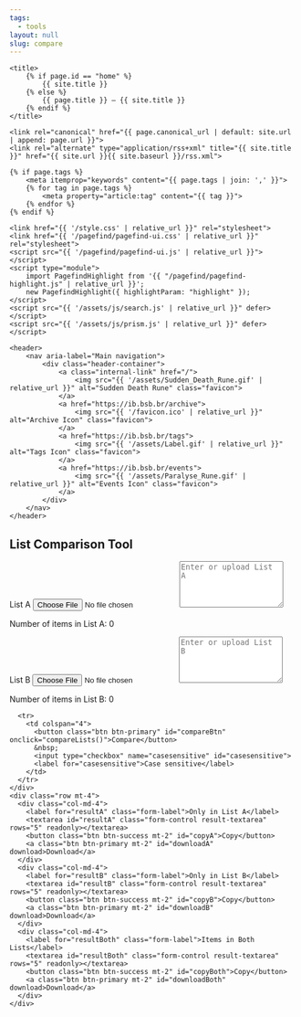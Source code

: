```yaml
---
tags:
  - tools
layout: null
slug: compare
---
```


<head>
    <meta charset="UTF-8">
    <meta name="viewport" content="width=device-width, initial-scale=1.0">

    <title>
        {% if page.id == "home" %}
            {{ site.title }}
        {% else %}
            {{ page.title }} — {{ site.title }}
        {% endif %}
    </title>

    <link rel="canonical" href="{{ page.canonical_url | default: site.url | append: page.url }}">
    <link rel="alternate" type="application/rss+xml" title="{{ site.title }}" href="{{ site.url }}{{ site.baseurl }}/rss.xml">

    {% if page.tags %}
        <meta itemprop="keywords" content="{{ page.tags | join: ',' }}">
        {% for tag in page.tags %}
            <meta property="article:tag" content="{{ tag }}">
        {% endfor %}
    {% endif %}

    <link href="{{ '/style.css' | relative_url }}" rel="stylesheet">
    <link href="{{ '/pagefind/pagefind-ui.css' | relative_url }}" rel="stylesheet">
    <script src="{{ '/pagefind/pagefind-ui.js' | relative_url }}"></script>
    <script type="module">
        import PagefindHighlight from '{{ "/pagefind/pagefind-highlight.js" | relative_url }}';
        new PagefindHighlight({ highlightParam: "highlight" });
    </script>
    <script src="{{ '/assets/js/search.js' | relative_url }}" defer></script>
    <script src="{{ '/assets/js/prism.js' | relative_url }}" defer></script>
</head>

<body>
    <a class="search-input-block" id="search"></a>

    <header>
        <nav aria-label="Main navigation">
            <div class="header-container">
                <a class="internal-link" href="/">
                    <img src="{{ '/assets/Sudden_Death_Rune.gif' | relative_url }}" alt="Sudden Death Rune" class="favicon">
                </a>
                <a href="https://ib.bsb.br/archive">
                    <img src="{{ '/favicon.ico' | relative_url }}" alt="Archive Icon" class="favicon">
                </a>
                <a href="https://ib.bsb.br/tags">
                    <img src="{{ '/assets/Label.gif' | relative_url }}" alt="Tags Icon" class="favicon">
                </a>
                <a href="https://ib.bsb.br/events">
                    <img src="{{ '/assets/Paralyse_Rune.gif' | relative_url }}" alt="Events Icon" class="favicon">
                </a>
            </div>
        </nav>
    </header>
  <div class="container mt-4">
    <h2 class="text-center">List Comparison Tool</h2>
    <div class="row mt-4">
      <div class="col-md-6">
        <label for="listA" class="form-label">List A</label>
        <input type="file" id="fileA" accept=".txt, .csv" class="form-control mt-2 mb-2">
        <textarea id="listA" class="form-control" rows="5" placeholder="Enter or upload List A"></textarea>
        <p class="text-end">Number of items in List A: <span id="countA">0</span></p>
      </div>
      <div class="col-md-6">
        <label for="listB" class="form-label">List B</label>
        <input type="file" id="fileB" accept=".txt, .csv" class="form-control mt-2 mb-2">
        <textarea id="listB" class="form-control" rows="5" placeholder="Enter or upload List B"></textarea>
        <p class="text-end">Number of items in List B: <span id="countB">0</span></p>
      </div>
    </div>
    <div class="mt-4 text-center">

      <tr>
        <td colspan="4">
          <button class="btn btn-primary" id="compareBtn" onclick="compareLists()">Compare</button>
          &nbsp;
          <input type="checkbox" name="casesensitive" id="casesensitive">
          <label for="casesensitive">Case sensitive</label>
        </td>
      </tr>
    </div>
    <div class="row mt-4">
      <div class="col-md-4">
        <label for="resultA" class="form-label">Only in List A</label>
        <textarea id="resultA" class="form-control result-textarea" rows="5" readonly></textarea>
        <button class="btn btn-success mt-2" id="copyA">Copy</button>
        <a class="btn btn-primary mt-2" id="downloadA" download>Download</a>
      </div>
      <div class="col-md-4">
        <label for="resultB" class="form-label">Only in List B</label>
        <textarea id="resultB" class="form-control result-textarea" rows="5" readonly></textarea>
        <button class="btn btn-success mt-2" id="copyB">Copy</button>
        <a class="btn btn-primary mt-2" id="downloadB" download>Download</a>
      </div>
      <div class="col-md-4">
        <label for="resultBoth" class="form-label">Items in Both Lists</label>
        <textarea id="resultBoth" class="form-control result-textarea" rows="5" readonly></textarea>
        <button class="btn btn-success mt-2" id="copyBoth">Copy</button>
        <a class="btn btn-primary mt-2" id="downloadBoth" download>Download</a>
      </div>
    </div>
  </div>

  <script>

    // Function to count items in a text area
    function countItems(textAreaId) {
      const text = document.getElementById(textAreaId).value;
      const items = text.split(/\r\n|\r|\n/).filter(item => item.trim() !== "");
      return items.length;
    }

    // Update the item count for List A
    function updateCountA() {
      const count = countItems("listA");
      document.getElementById("countA").textContent = count;
    }

    // Update the item count for List B
    function updateCountB() {
      const count = countItems("listB");
      document.getElementById("countB").textContent = count;
    }

    // Event listener for file input changes
    document.getElementById("fileA").addEventListener("change", function () {
      const file = this.files[0];
      const reader = new FileReader();
      reader.onload = function () {
        document.getElementById("listA").value = reader.result;
        updateCountA();
      };
      reader.readAsText(file);
    });

    document.getElementById("fileB").addEventListener("change", function () {
      const file = this.files[0];
      const reader = new FileReader();
      reader.onload = function () {
        document.getElementById("listB").value = reader.result;
        updateCountB();
      };
      reader.readAsText(file);
    });

    document.getElementById("listA").addEventListener("input", updateCountA);
    document.getElementById("listB").addEventListener("input", updateCountB);

    // Event listeners for copy and download buttons
    document.getElementById("copyA").addEventListener("click", function () {
      document.getElementById("resultA").select();
      document.execCommand("copy");
    });

    document.getElementById("copyB").addEventListener("click", function () {
      document.getElementById("resultB").select();
      document.execCommand("copy");
    });

    document.getElementById("copyBoth").addEventListener("click", function () {
      document.getElementById("resultBoth").select();
      document.execCommand("copy");
    });
  </script>

  <script>
    // JavaScript function to compare lists
    function compareLists() {
      var listA = document.getElementById("listA").value.trim().split(/\r\n|\r|\n/);
      var listB = document.getElementById("listB").value.trim().split(/\r\n|\r|\n/);
      var isCaseSensitive = document.getElementById("casesensitive").checked;

      var onlyInA = [];
      var onlyInB = [];
      var inBoth = [];

      // Convert both lists to lowercase if not case-sensitive
      if (!isCaseSensitive) {
        listA = listA.map(item => item.toLowerCase());
        listB = listB.map(item => item.toLowerCase());
      }

      for (var i = 0; i < listA.length; i++) {
        if (!listB.includes(listA[i])) {
          onlyInA.push(listA[i]);
        } else {
          inBoth.push(listA[i]);
        }
      }

      for (var i = 0; i < listB.length; i++) {
        if (!listA.includes(listB[i])) {
          onlyInB.push(listB[i]);
        }
      }

      document.getElementById("resultA").value = onlyInA.join("\n");
      document.getElementById("resultB").value = onlyInB.join("\n");
      document.getElementById("resultBoth").value = inBoth.join("\n");
    }
  </script>

  <script>
    // Function to download the content of a textarea as a file
    function downloadTextareaContent(textareaId, downloadId) {
      const content = document.getElementById(textareaId).value;
      const downloadLink = document.getElementById(downloadId);

      const blob = new Blob([content], { type: "text/plain" });
      downloadLink.href = URL.createObjectURL(blob);
    }

    // Event listeners for download buttons
    document.getElementById("downloadA").addEventListener("click", function () {
      downloadTextareaContent("resultA", "downloadA");
    });

    document.getElementById("downloadB").addEventListener("click", function () {
      downloadTextareaContent("resultB", "downloadB");
    });

    document.getElementById("downloadBoth").addEventListener("click", function () {
      downloadTextareaContent("resultBoth", "downloadBoth");
    });
  </script>
</body>
